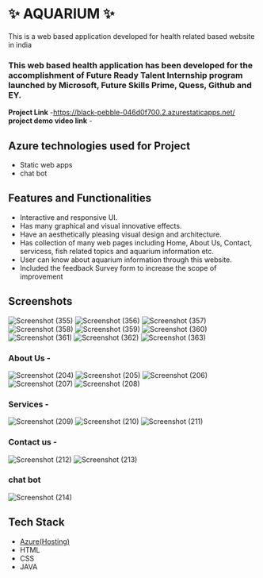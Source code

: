 # ✨  AQUARIUM ✨

This is a web based application developed for health related based website in india

### This web based health application has been developed for the accomplishment of Future Ready Talent Internship program launched by Microsoft, Future Skills Prime, Quess, Github and EY.


**Project Link** -https://black-pebble-046d0f700.2.azurestaticapps.net/
**project demo video link** - 

## Azure technologies used for Project

- Static web apps
- chat bot

## Features and Functionalities 

- Interactive and responsive UI.
- Has many graphical and visual innovative effects.
- Have an aesthetically pleasing visual design and architecture.
- Has collection of many web pages including Home, About Us, Contact, servicess, fish related topics and aquarium information etc.
- User can know about aquarium information through this website.
- Included the feedback Survey form to increase the scope of improvement 

## Screenshots

![Screenshot (355)](https://user-images.githubusercontent.com/117727200/205426052-f40411fd-5669-454f-b4dc-ac7a3e322a8a.png)
![Screenshot (356)](https://user-images.githubusercontent.com/117727200/205425977-2ca1654e-f82c-4dfa-9b7e-7bc168f61dd1.png)
![Screenshot (357)](https://user-images.githubusercontent.com/117727200/205425980-49a295c9-8592-4b73-899d-c6f112386c47.png)
![Screenshot (358)](https://user-images.githubusercontent.com/117727200/205425981-f999bc0e-8bf4-4231-bf5d-86f7e3156467.png)
![Screenshot (359)](https://user-images.githubusercontent.com/117727200/205425982-87d200b0-d419-41b1-bd0d-bef2830f9554.png)
![Screenshot (360)](https://user-images.githubusercontent.com/117727200/205425983-25b09d34-0da9-4c7e-b217-ffac2f185730.png)
![Screenshot (361)](https://user-images.githubusercontent.com/117727200/205425985-f150c27e-757b-4a0b-9825-ba569e91cd41.png)
![Screenshot (362)](https://user-images.githubusercontent.com/117727200/205425986-766d2077-fbb3-4951-9cc7-a9b740c714f4.png)
![Screenshot (363)](https://user-images.githubusercontent.com/117727200/205425988-2847e76b-adc6-438d-bcae-89b06fb9c077.png)


### About Us -
![Screenshot (204)](https://user-images.githubusercontent.com/117727200/205011348-74de7163-988f-4121-8678-4644755bb68a.png)
![Screenshot (205)](https://user-images.githubusercontent.com/117727200/205011372-f2395339-b90e-471b-81c7-0db684471fc5.png)
![Screenshot (206)](https://user-images.githubusercontent.com/117727200/205011399-4c41ff3a-c447-4fec-ad81-79696530efee.png)
![Screenshot (207)](https://user-images.githubusercontent.com/117727200/205011417-4f508d76-6b0c-4f8d-bea7-e1dea0486e6e.png)
![Screenshot (208)](https://user-images.githubusercontent.com/117727200/205011463-b98ee920-e621-4634-8d2a-751789e0c960.png)


### Services -
![Screenshot (209)](https://user-images.githubusercontent.com/117727200/205011653-045e6857-34ff-4e5a-afa9-41cf96247a6f.png)
![Screenshot (210)](https://user-images.githubusercontent.com/117727200/205011678-8688f48d-2cec-4260-afe7-0d8fde7ec096.png)
![Screenshot (211)](https://user-images.githubusercontent.com/117727200/205011699-35393f4e-8e35-4421-a742-7c1dca97facc.png)


### Contact us -
![Screenshot (212)](https://user-images.githubusercontent.com/117727200/205012301-edefd0d3-feec-4a1e-9c9e-13b186fa8d01.png)
![Screenshot (213)](https://user-images.githubusercontent.com/117727200/205012364-e7eb4260-366e-410c-b320-47663d458cad.png)

### chat bot

![Screenshot (214)](https://user-images.githubusercontent.com/117727200/205012506-8acb121f-3a27-4dfb-a750-3e696ab5c2ea.png)



## Tech Stack 

- [Azure(Hosting)](https://azure.microsoft.com/en-in/features/azure-portal/)
- HTML
- CSS
- JAVA
